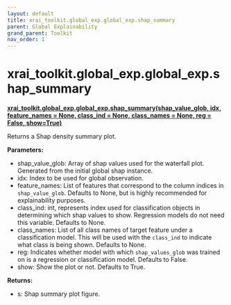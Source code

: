 ```yaml
---
layout: default
title: xrai_toolkit.global_exp.global_exp.shap_summary
parent: Global Explainability
grand_parent: Toolkit
nav_order: 1
---
```


# xrai_toolkit.global_exp.global_exp.shap_summary
**[xrai_toolkit.global_exp.global_exp.shap_summary(shap_value_glob, idx, feature_names = None, class_ind = None, class_names = None, reg = False, show=True)](https://github.com/gaberamolete/xrai_toolkit/blob/main/global_exp/global_exp.py)**


Returns a Shap density summary plot.


**Parameters:**
- shap_value_glob: Array of shap values used for the waterfall plot. Generated from the initial global shap instance.
- idx: Index to be used for global observation.
- feature_names: List of features that correspond to the column indices in `shap_value_glob`. Defaults to None, but is highly recommended for explainability purposes.
- class_ind: int, represents index used for classification objects in determining which shap values to show. Regression models do not need this variable. Defaults to None.
- class_names: List of all class names of target feature under a classification model. This will be used with the `class_ind` to indicate what class is being shown. Defaults to None.
- reg: Indicates whether model with which `shap_values_glob` was trained on is a regression or classification model. Defaults to False.
- show: Show the plot or not. Defaults to True.

**Returns:**
- s: Shap summary plot figure.